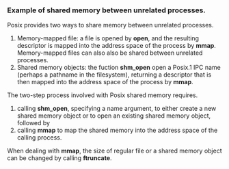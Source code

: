 ### Example of shared memory between unrelated processes.
Posix provides two ways to share memory between unrelated processes.
1. Memory-mapped file: a file is opened by **open**, and the resulting descriptor is mapped into the address space of the process by **mmap**. Memory-mapped files can also also be shared between unrelated processes.
2. Shared memory objects: the fuction **shm_open** open a Posix.1 IPC name (perhaps a pathname in the filesystem), returning a descriptor that is then mapped into the address space of the process by **mmap**.

The two-step process involved with Posix shared memory requires.
1. calling **shm_open**, specifying a name argument, to either  create a new shared memory object or to open an existing shared memory object, followed by
2. calling **mmap** to map the shared memory into the address space of the calling process.

When dealing with **mmap**, the size of regular file or a shared memory object can be changed by calling **ftruncate**.
